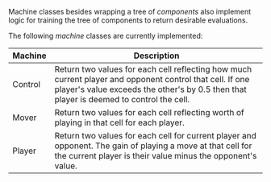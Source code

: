 Machine classes besides wrapping a tree of *components* also implement logic
for training the tree of components to return desirable evaluations.

The following *machine* classes are currently implemented:

Machine|Description
-|-
Control|Return two values for each cell reflecting how much current player and opponent control that cell. If one player's value exceeds the other's by 0.5 then that player is deemed to control the cell.
Mover|Return two values for each cell reflecting worth of playing in that cell for each player.
Player|Return two values for each cell for current player and opponent. The gain of playing a move at that cell for the current player is their value minus the opponent's value.
